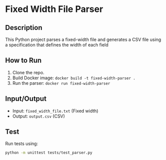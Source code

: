 # Fixed Width File Parser

## Description
This Python project parses a fixed-width file and generates a CSV file using a specification that defines the width of each field

## How to Run
1. Clone the repo.
2. Build Docker image: `docker build -t fixed-width-parser .`
3. Run the parser: `docker run fixed-width-parser`

## Input/Output
- Input: `fixed_width_file.txt` (Fixed width)
- Output: `output.csv` (CSV)

## Test
Run tests using:
```bash
python -m unittest tests/test_parser.py

